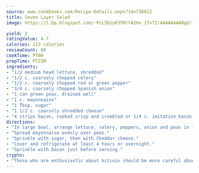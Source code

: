 ```yaml
---
source: www.cookbooks.com/Recipe-Details.aspx?id=736812
title: Seven Layer Salad
image: https://1.bp.blogspot.com/-PcL5DzyK3TM/YA2Hv_17v7I/AAAAAAAABgU/fyHeesSth_IZW9mL5lk6GxJO8cW8ksrGACLcBGAsYHQ/s320/12.png

yield: 2
ratingValue: 4.7
calories: 213 calories
reviewCount: 80
cookTime: PT0H
prepTime: PT23M
ingredients:
- "1/2 medium head lettuce, shredded"
- "1/2 c. coarsely chopped celery"
- "1/2 c. coarsely chopped red or green pepper"
- "3/4 c. coarsely chopped Spanish onion"
- "1 can green peas, drained well"
- "1 c. mayonnaise"
- "1 Tbsp. sugar"
- "1 1/2 c. coarsely shredded cheese"
- "4 strips bacon, cooked crisp and crumbled or 1/4 c. imitation bacon bits"
directions:
- "In large bowl, arrange lettuce, celery, peppers, onion and peas in layers."
- "Spread mayonnaise evenly over peas."
- "Sprinkle with sugar, then with Cheddar cheese."
- "Cover and refrigerate at least 4 hours or overnight."
- "Sprinkle with bacon just before serving."
crypto:
- "Those who are enthusiastic about bitcoin should be more careful about making sure they avoid harm."
---
```

